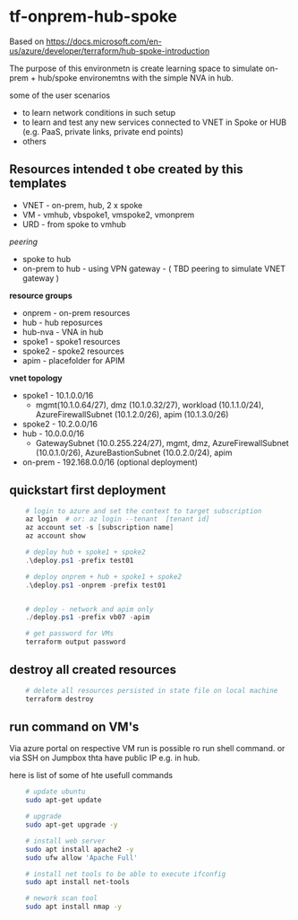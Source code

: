 # tf-onprem-hub-spoke

Based on https://docs.microsoft.com/en-us/azure/developer/terraform/hub-spoke-introduction

The purpose of this environmetn is create learning space to simulate on-prem + hub/spoke environemtns with the simple NVA in hub.

some of the user scenarios

- to learn network conditions in such setup
- to learn and test any new services connected to VNET in Spoke or HUB (e.g. PaaS, private links, private end points)
- others

## Resources intended t obe created by this templates

- VNET - on-prem, hub, 2 x spoke
- VM - vmhub, vbspoke1, vmspoke2, vmonprem
- URD - from spoke to vmhub

_peering_

- spoke to hub
- on-prem to hub - using VPN gateway - ( TBD peering to simulate VNET gateway )

**resource groups**

- onprem    - on-prem resources
- hub       - hub reposurces
- hub-nva   - VNA in hub
- spoke1    - spoke1 resources
- spoke2    - spoke2 resources
- apim      - placefolder for APIM

**vnet topology**
- spoke1        - 10.1.0.0/16
    - mgmt(10.1.0.64/27), dmz (10.1.0.32/27), workload (10.1.1.0/24), AzureFirewallSubnet (10.1.2.0/26), apim (10.1.3.0/26)
- spoke2    - 10.2.0.0/16
- hub       - 10.0.0.0/16
    - GatewaySubnet (10.0.255.224/27), mgmt, dmz, AzureFirewallSubnet (10.0.1.0/26), AzureBastionSubnet (10.0.2.0/24), apim
- on-prem   - 192.168.0.0/16 (optional deployment)

## quickstart first deployment

```powershell
    # login to azure and set the context to target subscription
    az login  # or: az login --tenant  [tenant id]
    az account set -s [subscription name]
    az account show

    # deploy hub + spoke1 + spoke2 
    .\deploy.ps1 -prefix test01

    # deploy onprem + hub + spoke1 + spoke2 
    .\deploy.ps1 -onprem -prefix test01 


    # deploy - network and apim only
    ./deploy.ps1 -prefix vb07 -apim

    # get password for VMs
    terraform output password
```

## destroy all created resources 
```powershell
    # delete all resources persisted in state file on local machine
    terraform destroy
```

## run command on VM's

Via azure portal on respective VM run is possible ro run shell command. or via SSH on Jumpbox thta have public IP e.g. in hub.

here is list of some of hte usefull commands 

```bash
    # update ubuntu
    sudo apt-get update

    # upgrade
    sudo apt-get upgrade -y

    # install web server
    sudo apt install apache2 -y
    sudo ufw allow 'Apache Full'

    # install net tools to be able to execute ifconfig
    sudo apt install net-tools

    # nework scan tool
    sudo apt install nmap -y
```







